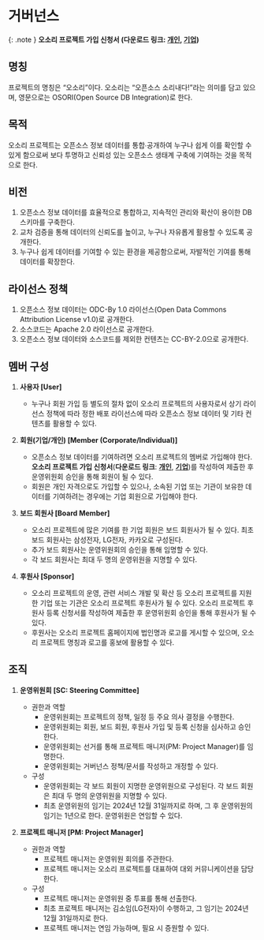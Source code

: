 # 거버넌스

{: .note }
**오소리 프로젝트 가입 신청서 (다운로드 링크: [개인](https://github.com/osori-db/osori-db.github.io/blob/main/assets/docs/%EC%98%A4%EC%86%8C%EB%A6%AC%20%ED%94%84%EB%A1%9C%EC%A0%9D%ED%8A%B8%20%EA%B0%80%EC%9E%85%EC%8B%A0%EC%B2%AD%EC%84%9C(%EA%B0%9C%EC%9D%B8).docx), [기업](https://github.com/osori-db/osori-db.github.io/blob/main/assets/docs/%EC%98%A4%EC%86%8C%EB%A6%AC%20%ED%94%84%EB%A1%9C%EC%A0%9D%ED%8A%B8%20%EA%B0%80%EC%9E%85%EC%8B%A0%EC%B2%AD%EC%84%9C(%EA%B8%B0%EC%97%85).docx))**

## 명칭
프로젝트의 명칭은 “오소리”이다. 오소리는 “오픈소스 소리내다!”라는 의미를 담고 있으며, 영문으로는 OSORI(Open Source DB Integration)로 한다.

## 목적    
오소리 프로젝트는 오픈소스 정보 데이터를 통합∙공개하여 누구나 쉽게 이를 확인할 수 있게 함으로써 보다 투명하고 신뢰성 있는 오픈소스 생태계 구축에 기여하는 것을 목적으로 한다.

## 비전 
1. 오픈소스 정보 데이터를 효율적으로 통합하고, 지속적인 관리와 확산이 용이한 DB 스키마를 구축한다.
2. 교차 검증을 통해 데이터의 신뢰도를 높이고, 누구나 자유롭게 활용할 수 있도록 공개한다.
3. 누구나 쉽게 데이터를 기여할 수 있는 환경을 제공함으로써, 자발적인 기여를 통해 데이터를 확장한다.

## 라이선스 정책 
1. 오픈소스 정보 데이터는 ODC-By 1.0 라이선스(Open Data Commons Attribution License v1.0)로 공개한다. 
2. 소스코드는 Apache 2.0 라이선스로 공개한다. 
3. 오픈소스 정보 데이터와 소스코드를 제외한 컨텐츠는 CC-BY-2.0으로 공개한다.

## 멤버 구성 
1. **사용자 [User]**
   - 누구나 회원 가입 등 별도의 절차 없이 오소리 프로젝트의 사용자로서 상기 라이선스 정책에 따라 정한 배포 라이선스에 따라 오픈소스 정보 데이터 및 기타 컨텐츠를 활용할 수 있다.

2. **회원(기업/개인) [Member (Corporate/Individual)]**
   - 오픈소스 정보 데이터를 기여하려면 오소리 프로젝트의 멤버로 가입해야 한다. **오소리 프로젝트 가입 신청서**(**다운로드 링크**: [**개인**](https://github.com/osori-db/osori-db.github.io/blob/main/assets/docs/%EC%98%A4%EC%86%8C%EB%A6%AC%20%ED%94%84%EB%A1%9C%EC%A0%9D%ED%8A%B8%20%EA%B0%80%EC%9E%85%EC%8B%A0%EC%B2%AD%EC%84%9C(%EA%B0%9C%EC%9D%B8).docx), [**기업**](https://github.com/osori-db/osori-db.github.io/blob/main/assets/docs/%EC%98%A4%EC%86%8C%EB%A6%AC%20%ED%94%84%EB%A1%9C%EC%A0%9D%ED%8A%B8%20%EA%B0%80%EC%9E%85%EC%8B%A0%EC%B2%AD%EC%84%9C(%EA%B8%B0%EC%97%85).docx))를 작성하여 제출한 후 운영위원회 승인을 통해 회원이 될 수 있다.
   - 회원은 개인 자격으로도 가입할 수 있으나, 소속된 기업 또는 기관이 보유한 데이터를 기여하려는 경우에는 기업 회원으로 가입해야 한다.

3. **보드 회원사 [Board Member]**
   - 오소리 프로젝트에 많은 기여를 한 기업 회원은 보드 회원사가 될 수 있다. 최초 보드 회원사는 삼성전자, LG전자, 카카오로 구성된다.
   - 추가 보드 회원사는 운영위원회의 승인을 통해 임명할 수 있다.
   - 각 보드 회원사는 최대 두 명의 운영위원을 지명할 수 있다.

4. **후원사 [Sponsor]**
   - 오소리 프로젝트의 운영, 관련 서비스 개발 및 확산 등 오소리 프로젝트를 지원한 기업 또는 기관은 오소리 프로젝트 후원사가 될 수 있다. 오소리 프로젝트 후원사 등록 신청서를 작성하여 제출한 후 운영위원회 승인을 통해 후원사가 될 수 있다.
   - 후원사는 오소리 프로젝트 홈페이지에 법인명과 로고를 게시할 수 있으며, 오소리 프로젝트 명칭과 로고를 홍보에 활용할 수 있다.

## 조직 
1. **운영위원회 [SC: Steering Committee]**
   - 권한과 역할
     - 운영위원회는 프로젝트의 정책, 일정 등 주요 의사 결정을 수행한다.
     - 운영위원회는 회원, 보드 회원, 후원사 가입 및 등록 신청을 심사하고 승인한다.
     - 운영위원회는 선거를 통해 프로젝트 매니저(PM: Project Manager)를 임명한다.
     - 운영위원회는 거버넌스 정책/문서를 작성하고 개정할 수 있다.
   - 구성
     - 운영위원회는 각 보드 회원이 지명한 운영위원으로 구성된다. 각 보드 회원은 최대 두 명의 운영위원을 지명할 수 있다.
     - 최초 운영위원의 임기는 2024년 12월 31일까지로 하며, 그 후 운영위원의 임기는 1년으로 한다. 운영위원은 연임할 수 있다.

2. **프로젝트 매니저 [PM: Project Manager]**
   - 권한과 역할
     - 프로젝트 매니저는 운영위원 회의를 주관한다.
     - 프로젝트 매니저는 오소리 프로젝트를 대표하여 대외 커뮤니케이션을 담당한다.
   - 구성
     - 프로젝트 매니저는 운영위원 중 투표를 통해 선출한다.
     - 최초 프로젝트 매니저는 김소임(LG전자)이 수행하고, 그 임기는 2024년 12월 31일까지로 한다.
     - 프로젝트 매니저는 연임 가능하며, 필요 시 증원할 수 있다.
